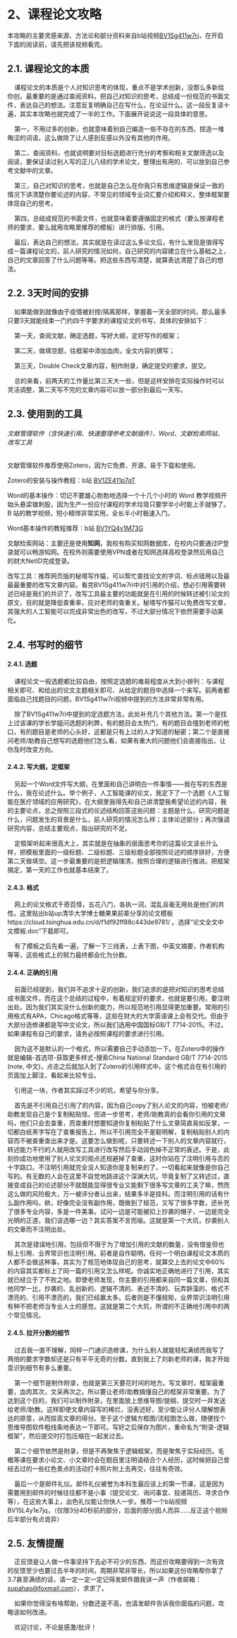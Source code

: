 # 2、课程论文攻略

本攻略的主要灵感来源、方法论和部分资料来自b站视频[BV1Sg411w7ri](https://search.bilibili.com/all?keyword=BV1Sg411w7ri&from_source=webtop_search&spm_id_from=333.1007)，在开启下面的阅读前，请先把该视频看完。

## 2.1. 课程论文的本质

    课程论文的本质是个人对知识思考的体现，重点不是学术创新，没那么多新给你创，最重要的是通过查阅资料，把自己对知识的思考，总结成一份规范的书面文件，表达自己的想法。注意反复明确自己在写什么，在论证什么。这一段反复读十遍，其实本攻略也就完成了一半的工作。下面展开说说这一段具体的意思。

    第一，不用过多的创新，也就意味着别自己编造一些不存在的东西，捏造一堆晦涩的词语，这么做除了让人感到反感以外没有其他的作用。

    第二，查阅资料，也就说明要对目标选题进行充分的考察和相关文献筛选以及阅读，要保证读过别人写的正儿八经的学术论文，整理出有用的、可以放到自己参考文献中的文章。

    第三，自己对知识的思考，也就是自己怎么在你我只有思维逻辑是保证一致的情况下讲清楚你要论述的内容，不常见的领域专业词汇要介绍和释义，整体框架要体现自己的思考。

    第四，总结成规范的书面文件，也就意味着要遵循固定的格式（要么按课程老师的要求，要么就用攻略里推荐的模板）进行排版、引用。

    最后，表达自己的想法，其实就是在读过这么多论文后，有什么发现是值得写成一篇课程论文的，前人研究的情况如何，自己研究的内容建立在什么基础之上，自己的文章回答了什么问题等等。把这些东西写清楚，就算表达清楚了自己的想法。

## 2.2. 3天时间的安排

    如果能做到就像由于疫情被封控/隔离那样，掌握着一天全部的时间，那么最多只要3天就能结束一门约四千字要求的课程论文的书写，具体的安排如下：

    第一天，查阅文献，确定选题，写好大纲，定好写作的框架；

    第二天，做填空题，往框架中添加血肉，全文内容的撰写；

    第三天，Double Check文章内容，制作附录，确定提交的要求，提交。

    总的来看，前两天的工作量比第三天大一些，但是这样安排在实际操作时可以灵活调整，第二天写不完的文章内容可以放一部分到最后一天写。

## 2.3. 使用到的工具

###### 文献管理软件（含快速引用、快速整理参考文献插件）、Word、文献检索网站、改写工具

文献管理软件推荐使用Zotero，因为它免费、开源，易于下载和使用。

Zotero的安装与操作教程：b站 [BV1ZE411p7qT](https://search.bilibili.com/all?vt=41786427&keyword=BV1ZE411p7qT&from_source=webtop_search&spm_id_from=333.1007)

Word的基本操作：切记不要雄心勃勃地选择一个十几个小时的 Word 教学视频开始头悬梁锥刺股，因为生产一份应付课程的学术垃圾只要学半小时能上手就够了。B 站的教学视频，短小精悍非常实用，全长半小时极速入门。

Word基本操作的教程推荐：b站 [BV1YQ4y1M73G](https://search.bilibili.com/all?vt=41786427&keyword=BV1YQ4y1M73G&from_source=webtop_search&spm_id_from=333.1007)

文献检索网站：主要还是使用**知网**，我校有购买知网数据库，在校内只要通过IP登录就可以畅游知网。在校外则需要使用VPN或者在知网选择高校登录然后用自己的财大NetID完成登录。

改写工具：推荐网页版的秘塔写作猫，可以帮忙查找论文的字词、标点错用以及最最最重要的改写文章内容。看完BV1Sg411w7ri中对引用的介绍，想必引用需要转述已经是我们的共识了，改写工具最主要的功能就是在引用的时候转述被引论文的原文，目的就是降低查重率，应对老师的查重关。秘塔写作猫可以免费改写文章，其强大的人工智能可以完成非常出色的改写，不过大部分情况下依然需要手动美化。

## 2.4. 书写时的细节

#### 2.4.1. 选题

    课程论文一般选题都比较自由，按照定选题的难易程度从大到小排列：与课程相关即可、和给出的论文主题相关即可、从给定的题目中选择一个来写。前两者都面临自己找题目的问题，BV1Sg411w7ri视频中提到的方法非常非常有用。

    除了BV1Sg411w7ri中提到的定选题方法，此处补充几个其他方法。第一个是找上过该课的学长学姐问选题的利弊，有的题目会太热门，有的题目会撞到老师的枪口，有的题目是老师的心头好，这都是只有上过的人才知道的秘密；第二个是直接问老师/助教自己想写的选题他们怎么看，如果有重大的问题他们会直接指出，让你及时改变方向。

#### 2.4.2. 写大纲，定框架

    另起一个Word文件写大纲，在里面和自己讲明白一件事情——我在写的东西是什么，我在论述什么。举个例子，人工智能课的论文，我定下了一个选题《人工智能在医疗领域的应用研究》，在大纲里我得先和自己讲清楚我希望论述的内容，我的主要论点，总之按照三段式的论述结构回答这些问题：主题是什么，研究问题是什么，问题发生的背景是什么，前人研究的情况怎么样；主体论述部分；再次强调研究内容，总结主要观点，指出研究的不足。

    定框架听起来很高大上，其实就是在抽象的层面思考你的这篇论文该长什么样，把模板里面的一级标题、二级标题、三级标题全部按照论述的顺序排好，方便第二天做填空。这一步最重要的是把逻辑理清，按照合理的逻辑进行推进。把框架搞定，第一天的工作也就基本结束了。

#### 2.4.3. 格式

    网上的论文格式千奇百怪，五花八门，各执一词，混乱且毫无用处是他们的共性。这里贴出b站up清华大学博士糖果果前辈分享的论文模板https://cloud.tsinghua.edu.cn/d/f1df92ff88c443de9781/ 。选择“论文全文中文模板.doc”下载即可。

    有了模板之后先看一遍，了解一下三线表，上表下图，中英文摘要，作者机构等等，这些格式上的努力最终都会化为分数。

#### 2.4.4. 正确的引用



    前面已经提到，我们并不追求十足的创新，我们追求的是把对知识的思考总结成书面文件，而在这个总结的过程中，有着规定好的要求，也就是要引用，要注明出处。因为我们其实没什么创新的能力，所以规范地引用显得更加重要。常用的引用格式有APA，Chicago格式等等，这些在财大的大学英语课上会有交代。但由于大部分选修课都是写中文论文，所以我们选用中国国标GB/T 7714-2015。不过，如果课程有自己的要求，请务必按照课程的要求进行引用。

    因为这不是默认的一个格式，所以需要自己手动添加一下。在Zotero中的操作就是编辑-首选项-获取更多样式-搜索China National Standard GB/T 7714-2015 (note, 中文)，点击之后就加入到了Zotero的引用样式中。这个格式会在有引用的页面加上脚注，看起来比较专业。

    引用这一块，作者其实踩过不少的坑，希望与你分享。

    首先是不引用自己引用了的内容，因为自己copy了别人论文的内容，怕被老师/助教发现自己是个复制粘贴怪。但进一步思考，老师/助教真的会看你引用的文章吗，他们只会去查重，而查重时想要知道你复制粘贴了什么文章简直易如反掌，一切都白纸黑字写在了查重报告上，所以不引用完全不是聪明解，复制粘贴别人的内容而不被查重查出来才是。这要怎么做到呢，只要转述一下别人的文章内容就行，转述能力不行的人就用改写工具进行改写然后手动润色掉不正常的表述。于是，此刻你成功地使用了别人论文的观点还规避掉了查重，这时你站在了注明引用与否的十字路口。不注明引用就完全没人知道你是复制来的了，一切看起来就像是你自己写的。有无数的人会在这里不自觉地跳进这个深渊大坑，毕竟复制了又转述过，直接变成自己的论述部分不就既能显得很专业又能剩下很多写文章的工夫了嘛，然而这么做的风险极大，万一被评分者认出来，结果多半是挂科。而注明引用的话有什么副作用吗，欸，好像完全没有副作用，既做到了规范，又写了很多字数，还补充了很多专业内容，多是一件美事。试问一边是可能被扣上抄袭的帽子，一边是完全光明的正道，我们该选哪一边？其实答案不言而喻。这就是第一个大坑，抄袭别人的文章而不注明出处。

    其次是错误地引用，包括但不限于为了增加引用的文献的数量，没有借鉴但也标上引用、业界常识也注明引用。前者是自作聪明，任何一个明白课程论文本质的人都不会做这种事，其实为了规范地体现自己的思考，就算交上去的论文中60%的内容其实都标上了同一篇的引用又怎么样呢。你诚实地正确地进行了引用，其实就已经立于了不败之地。即使老师发现，你主要的引用都来自同一篇文章，但和其他同学一比，抄袭的、乱创新的、逻辑不清的、表述不清的、玩弄辞藻的、格式不漂亮的、引用不漂亮的，我们已经赢太多。后者则是不懂规矩，业界常识注明引用有种不把老师当专业人士的感觉。这就是第二个大坑，所谓的不正确地引用中的两个常见情况。



#### 2.4.5. 拉开分数的细节



    过去我一直不理解，同样一门通识选修课，为什么别人就能轻松满绩而我写了两倍的要求字数却还是只有平平无奇的分数。直到我上了刘新老师的课，我才开始意识到细节有多么重要。

    第一个细节是制作附录，也就是第三天要花时间的地方。写文章时，框架最重要，血肉其次，文采再次之。所以要让老师/助教搞懂自己的框架非常重要。为了达到这个目的，我们可以制作附录，在里面放上思维导图/提纲，提交时一并发送给老师/助教。这样即使文章内容写的稀烂，没表述好，至少能让评分人理解想表达的原意，从而拔高文章的得分。至于这个逻辑方框图/流程图怎么做，随便找个思维导图软件粗线条地表达一下即可。写好之后保存为图片，重命名为“附录-逻辑框架”，然后提交时打包压缩在一起发过去。

    第二个细节依然是附录，但是不再聚焦于逻辑框架，而是聚焦于实际经历。毛概等课在要求小论文、小文章时会在题目里注明请结合个人经历，这时候把自己曾经去过的一些红色景点的活动打卡照片附上去再交，往往有奇效。

    最后一个是邮件礼仪。邮件礼仪被誉为本科生最应该上的第一节课，这是因为需要用到邮件的时候往往都不是小事（提交论文、询问事宜、投递简历、寻求合作等），在这些大事上，出色礼仪能让你快人一步。推荐一个b站视频BV15L4y1e7jq，（仅限3分40秒前的部分，后面的部分因人而异……反正这个视频后半部分有点诡异）

## 2.5. 友情提醒



    正反馈是让人做一件事坚持下去必不可少的东西，而这份攻略要得到一次有效的反馈至少也要过去半年的时间，周期非常非常长，所以如果这份攻略帮你拿了3.7甚至满绩的话，请一定一定一定记得发邮件跟我讲一声（作者邮箱：supahao@foxmail.com），求求了。

    如果你觉得没有啥帮助，分数还是不高，也请发邮件告诉我你面临的问题，攻略该如何改进。

    欢迎讨论，不论是感激/批评！
